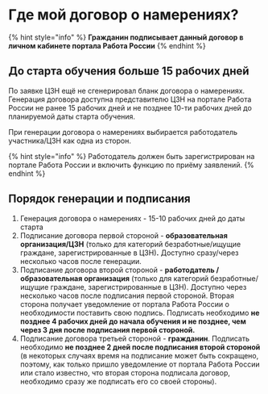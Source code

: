 # Где мой договор о намерениях?

{% hint style="info" %}
**Гражданин подписывает данный договор в личном кабинете портала Работа России**
{% endhint %}

## До старта обучения больше 15 рабочих дней <a href="#ponimayu-chto-dostatochno-slozhnyj-process-no-s-etogo-goda-imenno-takoj-i-izmenit-ego-ne-smozhem-nad" id="ponimayu-chto-dostatochno-slozhnyj-process-no-s-etogo-goda-imenno-takoj-i-izmenit-ego-ne-smozhem-nad"></a>

По заявке ЦЗН ещё не сгенерировал бланк договора о намерениях.\
Генерация договора доступна представителю ЦЗН на портале Работа России не ранее 15 рабочих дней и не позднее 10-ти рабочих дней до планируемой даты старта обучения.

При генерации договора о намерениях выбирается работодатель участника/ЦЗН как одна из сторон.&#x20;

{% hint style="info" %}
Работодатель должен быть зарегистрирован на портале Работа России и включить функцию по приёму заявлений.
{% endhint %}

## Порядок генерации и подписания  <a href="#ponimayu-chto-dostatochno-slozhnyj-process-no-s-etogo-goda-imenno-takoj-i-izmenit-ego-ne-smozhem-nad" id="ponimayu-chto-dostatochno-slozhnyj-process-no-s-etogo-goda-imenno-takoj-i-izmenit-ego-ne-smozhem-nad"></a>

1. Генерация договора о намерениях  - 15-10 рабочих дней до даты старта
2. Подписание договора первой стороной - **образовательная организация/ЦЗН** (только для категорий безработные/ищущие граждане, зарегистрированные в ЦЗН)**.**  Доступно сразу/через несколько часов после генерации.&#x20;
3. Подписание договора второй стороной - **работодатель /образовательная организация** (только для категорий безработные/ищущие граждане, зарегистрированные в ЦЗН).  Доступно через несколько часов после подписания первой стороной. Вторая сторона получает уведомление от портала Работа России о необходимости поставить свою подпись. Подписать необходимо **не позднее 4 рабочих дней до начала обучения и не позднее, чем через 3 дня после подписания первой стороной.**&#x20;
4. Подписание договора третьей стороной - **гражданин**. Подписать необходимо **не позднее 2 дней  после подписания второй стороной**  (в некоторых случаях время на подписание может быть сокращено, поэтому, как только пришло уведомление от портала Работа России или стало известно, что вторая сторона подписала договор, необходимо сразу же подписать его со своей стороны).

